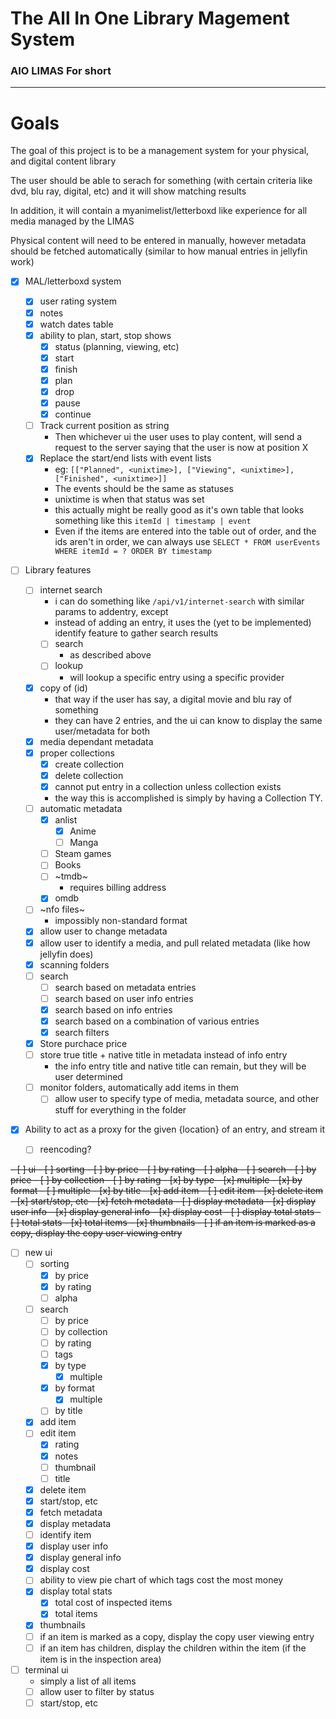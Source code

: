 # The **A**ll **I**n **O**ne **Li**brary **Ma**gement **S**ystem

### AIO LIMAS For short

---

# Goals

The goal of this project is to be a management system for your physical, and digital content library

The user should be able to serach for something (with certain criteria like dvd, blu ray, digital, etc) and it will show matching results

In addition, it will contain a myanimelist/letterboxd like experience for all media managed by the LIMAS

Physical content will need to be entered in manually, however metadata should be fetched automatically (similar to how manual entries in jellyfin work)

- [x] MAL/letterboxd system
  - [x] user rating system
  - [x] notes
  - [x] watch dates table
  - [x] ability to plan, start, stop shows
    - [x] status (planning, viewing, etc)
    - [x] start
    - [x] finish
    - [x] plan
    - [x] drop
    - [x] pause
    - [x] continue
  - [ ] Track current position as string
    - Then whichever ui the user uses to play content, will send a request to the server saying that the user is now at position X
  - [x] Replace the start/end lists with event lists
    - eg: `[["Planned", <unixtime>], ["Viewing", <unixtime>], ["Finished", <unixtime>]]`
    - The events should be the same as statuses
    - unixtime is when that status was set
    - this actually might be really good as it's own table that looks something like this
      `itemId | timestamp | event`
    - Even if the items are entered into the table out of order, and the ids aren't in order, we can always use `SELECT * FROM userEvents WHERE itemId = ? ORDER BY timestamp`
- [ ] Library features
  - [ ] internet search
    - i can do something like `/api/v1/internet-search` with similar params to addentry, except
    - instead of adding an entry, it uses the (yet to be implemented) identify feature to gather search results
    - [ ] search
      - as described above
    - [ ] lookup
      - will lookup a specific entry using a specific provider
  - [x] copy of (id)
    - that way if the user has say, a digital movie and blu ray of something
    - they can have 2 entries, and the ui can know to display the same user/metadata for both
  - [x] media dependant metadata
  - [x] proper collections
    - [x] create collection
    - [x] delete collection
    - [x] cannot put entry in a collection unless collection exists
    - the way this is accomplished is simply by having a Collection TY.
  - [ ] automatic metadata
    - [x] anlist
      - [x] Anime
      - [ ] Manga
    - [ ] Steam games
    - [ ] Books
    - [ ] ~tmdb~
      - requires billing address
    - [x] omdb
  - [ ] ~nfo files~
    - impossibly non-standard format
  - [x] allow user to change metadata
  - [x] allow user to identify a media, and pull related metadata (like how jellyfin does)
  - [x] scanning folders
  - [ ] search
    - [ ] search based on metadata entries
    - [ ] search based on user info entries
    - [x] search based on info entries
    - [x] search based on a combination of various entries
    - [x] search filters
  - [x] Store purchace price
  - [ ] store true title + native title in metadata instead of info entry
    - the info entry title and native title can remain, but they will be user determined
  - [ ] monitor folders, automatically add items in them
    - [ ] allow user to specify type of media, metadata source, and other stuff for everything in the folder
- [x] Ability to act as a proxy for the given {location} of an entry, and stream it

  - [ ] reencoding?

<del>
- [ ] ui
  - [ ] sorting
    - [ ] by price
    - [ ] by rating
    - [ ] alpha
  - [ ] search
    - [ ] by price
    - [ ] by collection
    - [ ] by rating
    - [x] by type
      - [x] multiple
    - [x] by format
      - [ ] multiple
    - [x] by title
  - [x] add item
  - [ ] edit item
  - [x] delete item
  - [x] start/stop, etc
  - [x] fetch metadata
  - [ ] display metadata
  - [x] display user info
  - [x] display general info
  - [x] display cost
  - [ ] display total stats
    - [ ] total stats
    - [x] total items
  - [x] thumbnails
  - [ ] if an item is marked as a copy, display the copy user viewing entry
</del>

- [ ] new ui
  - [ ] sorting
    - [x] by price
    - [x] by rating
    - [ ] alpha
  - [ ] search
    - [ ] by price
    - [ ] by collection
    - [ ] by rating
    - [ ] tags
    - [x] by type
      - [x] multiple
    - [x] by format
      - [x] multiple
    - [ ] by title
  - [x] add item
  - [ ] edit item
    - [x] rating
    - [x] notes
    - [ ] thumbnail
    - [ ] title
  - [x] delete item
  - [x] start/stop, etc
  - [x] fetch metadata
  - [x] display metadata
  - [ ] identify item
  - [x] display user info
  - [x] display general info
  - [x] display cost
  - [ ] ability to view pie chart of which tags cost the most money
  - [x] display total stats
    - [x] total cost of inspected items
    - [x] total items
  - [x] thumbnails
  - [ ] if an item is marked as a copy, display the copy user viewing entry
  - [ ] if an item has children, display the children within the item (if the item is in the inspection area)

- [ ] terminal ui
  - simply a list of all items
  - [ ] allow user to filter by status
  - [ ] start/stop, etc
